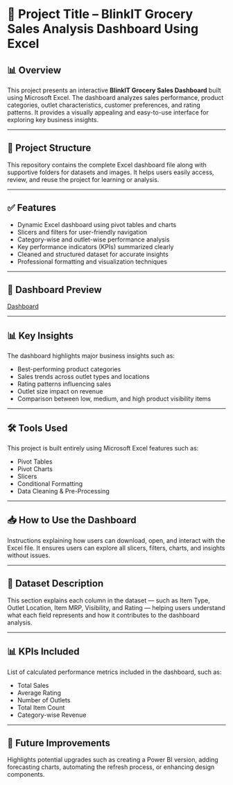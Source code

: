 # 📌 **Project Title – BlinkIT Grocery Sales Analysis Dashboard Using Excel**


## **📊 Overview**

This project presents an interactive **BlinkIT Grocery Sales Dashboard** built using Microsoft Excel.
The dashboard analyzes sales performance, product categories, outlet characteristics, customer preferences, and rating patterns. It provides a visually appealing and easy-to-use interface for exploring key business insights.

---

## **📁 Project Structure**

This repository contains the complete Excel dashboard file along with supportive folders for datasets and images. It helps users easily access, review, and reuse the project for learning or analysis.

---

## **✅ Features**

* Dynamic Excel dashboard using pivot tables and charts
* Slicers and filters for user-friendly navigation
* Category-wise and outlet-wise performance analysis
* Key performance indicators (KPIs) summarized clearly
* Cleaned and structured dataset for accurate insights
* Professional formatting and visualization techniques

---

## **📐 Dashboard Preview**

[Dashboard](https://github.com/Suman-bot8927/Blinkit-Sales-Analysis-Dashboard/blob/main/Snapshot.png)

---

## **📊 Key Insights**

The dashboard highlights major business insights such as:

* Best-performing product categories
* Sales trends across outlet types and locations
* Rating patterns influencing sales
* Outlet size impact on revenue
* Comparison between low, medium, and high product visibility items

---

## **🛠️ Tools Used**

This project is built entirely using Microsoft Excel features such as:

* Pivot Tables
* Pivot Charts
* Slicers
* Conditional Formatting
* Data Cleaning & Pre-Processing

---

## **📥 How to Use the Dashboard**

Instructions explaining how users can download, open, and interact with the Excel file.
It ensures users can explore all slicers, filters, charts, and insights without issues.

---

## **📂 Dataset Description**

This section explains each column in the dataset — such as Item Type, Outlet Location, Item MRP, Visibility, and Rating — helping users understand what each field represents and how it contributes to the dashboard analysis.

---

## **📊 KPIs Included**

List of calculated performance metrics included in the dashboard, such as:

* Total Sales
* Average Rating
* Number of Outlets
* Total Item Count
* Category-wise Revenue

---

## **🚀 Future Improvements**

Highlights potential upgrades such as creating a Power BI version, adding forecasting charts, automating the refresh process, or enhancing design components.

